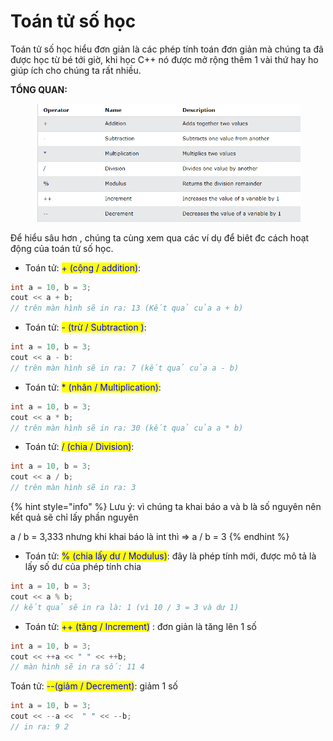 # Toán tử số học

Toán tử số học hiểu đơn giản là các phép tính toán đơn giản mà chúng ta đã được học từ bé tới giờ, khi học C++ nó được mở rộng thêm 1 vài thứ hay ho giúp ích cho chúng ta rất nhiều.

**TỔNG QUAN:**

<figure><img src="../../../.gitbook/assets/Screenshot 2023-09-16 140409.png" alt=""><figcaption></figcaption></figure>

Để hiểu sâu hơn , chúng ta cùng xem qua các ví dụ để biêt đc cách hoạt động của toán tử số học.&#x20;



* Toán tử: <mark style="color:blue;">+ (cộng / addition)</mark>:&#x20;

```cpp
int a = 10, b = 3;
cout << a + b;
// trên màn hình sẽ in ra: 13 (Kết quả của a + b)
```

* Toán tử: <mark style="color:blue;">- (trừ / Subtraction )</mark>:&#x20;

```cpp
int a = 10, b = 3;
cout << a - b:
// trên màn hình sẽ in ra: 7 (kết quả của a - b)
```

* Toán tử: <mark style="color:blue;">\* (nhân / Multiplication)</mark>:&#x20;

```cpp
int a = 10, b = 3;
cout << a * b;
// trên màn hình sẽ in ra: 30 (kết quả của a * b)
```

* Toán tử: <mark style="color:blue;">/ (chia / Division)</mark>:

```cpp
int a = 10, b = 3;
cout << a / b;
// trên màn hình sẽ in ra: 3 
```

{% hint style="info" %}
Lưu ý: vì chúng ta khai báo a và b là số nguyên nên kết quả sẽ chỉ lấy phần nguyên

a / b = 3,333 nhưng khi khai báo là int thì => a / b = 3
{% endhint %}

* Toán tử: <mark style="color:blue;">% (chia lấy dư / Modulus)</mark>: đây là phép tính mới, được mô tả là lấy số dư của phép tính chia

```cpp
int a = 10, b = 3;
cout << a % b;
// kết quả sẽ in ra là: 1 (vì 10 / 3 = 3 và dư 1)
```

* Toán tử: <mark style="color:blue;">++ (tăng / Increment)</mark> : đơn giản là tăng lên 1 số

```cpp
int a = 10, b = 3;
cout << ++a << " " << ++b;
// màn hình sẽ in ra số: 11 4
```

Toán tử: <mark style="color:blue;">--(giảm / Decrement)</mark>: giảm 1 số

```cpp
int a = 10, b = 3;
cout << --a <<  " " << --b;
// in ra: 9 2
```
